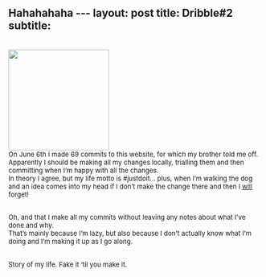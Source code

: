 Hahahahaha ---
layout: post
title: Dribble#2
subtitle:  
---

<div class="text-center">
  <br/>
  <img src="{{ site.baseurl }}/img/DB0E038B-ECCB-4FD6-946F-1E7F2B9EAE3D.jpeg" width="200" height="200"/>
  </a>
</div>


<div class="text-left">
<div class="boxed">
  <font size="2">
      On June 6th I made 69 commits to this website, for which my brother told me off. <br/>Apparently I should be making all my changes locally, trialling them and then committing when I’m happy with all the changes. <br/>In theory I agree, but my life motto is #justdoit... plus, when I’m walking the dog and an idea comes into my head if I don’t make the change there and then I <u> will </u> forget! <br/><br/>

Oh, and that I make all my commits without leaving any notes about what I’ve done and why. <br/>That’s mainly because I’m lazy, but also because I don’t actually know what I’m doing and I’m making it up as I go along. <br/><br/>

Story of my life. 
Fake it ‘til you make it.
</font>
    <br><br>
